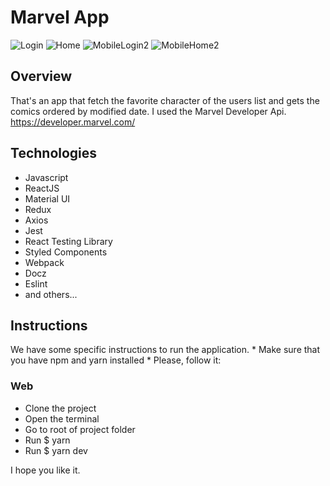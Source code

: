 # Marvel App

![Login](https://user-images.githubusercontent.com/17368983/86044535-97fecf00-ba20-11ea-960b-b9e037535f80.png)
![Home](https://user-images.githubusercontent.com/17368983/86044657-c5e41380-ba20-11ea-823d-7d5000c3c4c4.png)
![MobileLogin2](https://user-images.githubusercontent.com/17368983/86045715-5ec75e80-ba22-11ea-97b3-7c1ba7c9b8c7.png)
![MobileHome2](https://user-images.githubusercontent.com/17368983/86045719-5f5ff500-ba22-11ea-9f35-72d6c642360c.png)

## Overview
That's an app that fetch the favorite character of the users list and gets the comics ordered by modified date. I used the Marvel Developer Api. 
https://developer.marvel.com/


## Technologies

- Javascript
- ReactJS
- Material UI
- Redux
- Axios
- Jest
- React Testing Library
- Styled Components
- Webpack
- Docz
- Eslint
- and others...

## Instructions

We have some specific instructions to run the application. * Make sure that you have npm and yarn installed * Please, follow it:

### Web
- Clone the project
- Open the terminal
- Go to root of project folder
- Run $ yarn
- Run $ yarn dev


I hope you like it.
